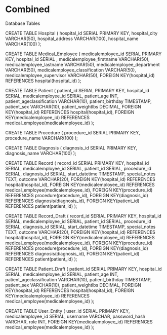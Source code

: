 # Combined
Database Tables


CREATE TABLE Hospital (
	hospital_id SERIAL PRIMARY KEY,
	hospital_city VARCHAR(50),
	hospital_address VARCHAR(100),
	hospital_name VARCHAR(100) 
);

CREATE TABLE Medical_Employee (
	medicalemployee_id SERIAL PRIMARY KEY,
	hospital_id SERIAL ,
	medicalemployee_firstname VARCHAR(50),
	medicalemployee_lastname VARCHAR(50),
	medicalemployee_department VARCHAR(50),
	medicalemployee_classification VARCHAR(50),
	medicalemployee_supervisor VARCHAR(50),
	FOREIGN KEY(hospital_id) REFERENCES hospital(hospital_id)
);

CREATE TABLE Patient (
	patient_id SERIAL PRIMARY KEY,
	hospital_id SERIAL,
	medicalemployee_id SERIAL,
	patient_age INT,
	patient_ageclassification VARCHAR(10),
	patient_birthday TIMESTAMP,
	patient_sex VARCHAR(10),
	patient_weightlbs DECIMAL,
	FOREIGN KEY(hospital_id) REFERENCES hospital(hospital_id),
	FOREIGN KEY(medicalemployee_id) REFERENCES medical_employee(medicalemployee_id)
);

CREATE TABLE Procedure (
	procedure_id SERIAL PRIMARY KEY,
	procedure_name VARCHAR(100) 
);

CREATE TABLE Diagnosis (
	diagnosis_id SERIAL PRIMARY KEY,
	diagnosis_name VARCHAR(100) 
);

CREATE TABLE Record (
	record_id SERIAL PRIMARY KEY,
	hospital_id SERIAL,
	medicalemployee_id SERIAL,
	patient_id SERIAL,
	procedure_id SERIAL,
	diagnosis_id SERIAL,
	start_datetime TIMESTAMP,
	special_notes TEXT,
	outcome VARCHAR(20),
	FOREIGN KEY(hospital_id) REFERENCES hospital(hospital_id),
	FOREIGN KEY(medicalemployee_id) REFERENCES medical_employee(medicalemployee_id),
	FOREIGN KEY(procedure_id) REFERENCES procedure(procedure_id),
	FOREIGN KEY(diagnosis_id) REFERENCES diagnosis(diagnosis_id),
	FOREIGN KEY(patient_id) REFERENCES patient(patient_id)
);

CREATE TABLE Record_Draft (
	record_id SERIAL PRIMARY KEY,
	hospital_id SERIAL,
	medicalemployee_id SERIAL,
	patient_id SERIAL,
	procedure_id SERIAL,
	diagnosis_id SERIAL,
	start_datetime TIMESTAMP,
	special_notes TEXT,
	outcome VARCHAR(20),
	FOREIGN KEY(hospital_id) REFERENCES hospital(hospital_id),
	FOREIGN KEY(medicalemployee_id) REFERENCES medical_employee(medicalemployee_id),
	FOREIGN KEY(procedure_id) REFERENCES procedure(procedure_id),
	FOREIGN KEY(diagnosis_id) REFERENCES diagnosis(diagnosis_id),
	FOREIGN KEY(patient_id) REFERENCES patient(patient_id)
);

CREATE TABLE Patient_Draft (
	patient_id SERIAL PRIMARY KEY,
	hospital_id SERIAL,
	medicalemployee_id SERIAL,
	patient_age INT,
	patient_ageclassification VARCHAR(10),
	patient_birthday TIMESTAMP,
	patient_sex VARCHAR(10),
	patient_weightlbs DECIMAL,
	FOREIGN KEY(hospital_id) REFERENCES hospital(hospital_id),
	FOREIGN KEY(medicalemployee_id) REFERENCES medical_employee(medicalemployee_id)
);

CREATE TABLE User_Entity (
	user_id SERIAL PRIMARY KEY,
	medicalemployee_id SERIAL,
	username VARCHAR,
	password_hash VARCHAR,
	role INT,
	FOREIGN KEY(medicalemployee_id) REFERENCES medical_employee(medicalemployee_id)
);

	
